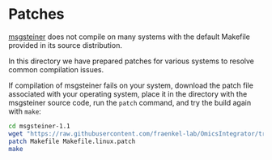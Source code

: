 # Patches

[msgsteiner](http://areeweb.polito.it/ricerca/cmp/code/bpsteiner) does not compile on many 
systems with the default Makefile provided in its source distribution.

In this directory we have prepared patches for various systems to resolve common compilation issues.

If compilation of msgsteiner fails on your system, download the patch file associated with 
your operating system, place it in the directory with the msgsteiner source code, run the `patch` command,
and try the build again with `make`:

```bash
cd msgsteiner-1.1
wget "https://raw.githubusercontent.com/fraenkel-lab/OmicsIntegrator/travis-ci/patches/Makefile.linux.patch"
patch Makefile Makefile.linux.patch
make
```
